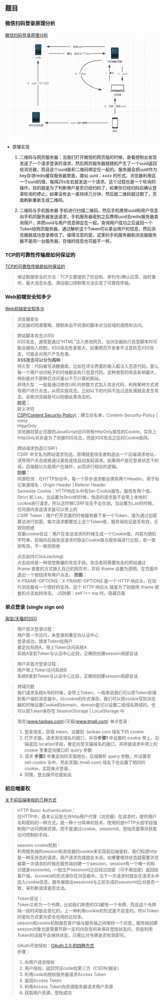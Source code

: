 ## 题目

### 微信扫码登录原理分析
  [微信扫码登录原理分析](http://blog.alanwu.website/2020/03/03/scanCodeToLogin/)
  ![二维码登录流程](./reference/qr-code-login.png)
  - 原理实现
    1. 二维码与网页服务器：当我们打开微信的网页版的时候，查看控制台发现发送了一个请求登录的请求，然后网页服务器就随机产生了一个uuid返回给浏览器，而且这个uuid是和二维码绑定在一起的。服务器会把uuid作为key存进redis缓存服务器里面，类似 uuid：xxxx 的形式。浏览器利用这一个uuid的值，每隔25s左右就发送一个请求。这个过程也是一个轮询的操作，目的就是为了判断用户是否已经扫码了，如果你已经扫码后确认登录轮询的停止。如果没有会一直持续几分钟，然后就二维码就过期了，页面刷新重新生成二维码。

    2. 二维码与手机服务器
    手机进行扫描二维码，然后手机携带uuid和用户信息向手机的服务器发送请求，手机服务器收到之后携带uuid去redis服务器查询用户，并把uuid与用户信息绑定在一起。查询用户成功之后返回一个Token给网页服务器，通过解析这个Token可以拿出用户的信息，然后浏览器就成功登录微信了。值得注意的是，这里的手机服务器和浏览器服务器不是同一台服务器，存储的信息也可能不一样。

### TCP的可靠性传输是如何保证的
  [TCP的可靠性传输是如何保证的](http://blog.alanwu.website/2020/03/07/howToEnsureTcp/)
  > 保证数据安全的方法：TCP主要提供了检验和、序列号/确认应答、超时重传、最大消息长度、滑动窗口控制等方法实现了可靠性传输。

### Web前端安全知多少
  [Web前端安全知多少](http://blog.alanwu.website/2020/03/18/webSecurity/)
  > 浏览器安全 <br>
  浏览器的同源策略，限制来自不同源的脚本对当前域的调用和访问。

  > 跨站脚本攻击(XSS) <br>
  XSS攻击，通常是通过“HTML”注入修改网页，当浏览器执行恶意脚本时可能会被他人控制。XSS攻击危害极大，如果网页开发者不注意防范XSS攻击，可能会对用户产生危害。<br>
  **XSS攻击可以分为两种：**<br>
  持久型：代码被写进数据库，比如在评论界面的输入框注入恶意代码，那么每一个用户访问帖子的时候都会执行恶意代码。这种类型的攻击影响最大，特别是对于那种日访问量以千万计算的网站。<br>
  非持久型：一般是通过修改URL的参数方式加入攻击代码，利用某种方式诱导用户进行点击，从而实施攻击。比如以下的代码不加过滤处理就会发生攻击。谷歌浏览器是可以防御此类攻击的。<br>
  **防范：**<br>
  转义字符 <br>
  [CSP(Content Security Policy)](http://www.ruanyifeng.com/blog/2016/09/csp.html)：建立白名单，Content-Security-Policy | meta <br>
  HtppOnly <br>
  浏览器将禁止页面的JavaScript访问带有HttpOnly属性的Cookie。实际上HttpOnly并非是为了防御XSS攻击，而是XSS攻击之后的Cookie劫持。

  > 跨站请求伪造(CSRF) <br>
  CSRF 中文名为跨站请求伪造。原理就是攻击者构造出一个后端请求地址，诱导用户点击或者通过某些途径自动发起请求。如果用户是在登录状态下的话，后端就以为是用户在操作，从而进行相应的逻辑。<br>
  **防御：**<br>
  同源检测：在HTTP协议中，每一个异步请求都会携带两个Header，用于标记来源域名：Origin Header | Referer Header <br>
  Samesite Cookie：HTTP响应头中有Set-Cookie属性，属性有两个值，Strict 和 Lax。当设置为Strict的时候，伪造的请求是不会带上本地的cookie进行请求，所以这时候CSRF攻击不会生效。当设置为Lax的时候，在同源内发送请求是可以带上的 <br>
  CSRF Token：用户打开页面的时候服务器下发一个Token，值为通过加密算法进行加密。每次请求都要加上这个Token值，服务端验证是否有效，无效则拒绝 <br>
  双重cookie验证：用户在发送请求的时候生成一个Cookie值，内容为随机字符串，前端向后端发送请求时取出Cookie值与服务端进行比较，若一致则有效，不一致则拒绝 <br>

  > 点击劫持(ClickJacking) <br> 
  点击劫持是一种视觉欺骗的攻击手段。攻击者将需要攻击的网站通过 iframe 嵌套的方式嵌入自己的网页中，并将 iframe 设置为透明，在页面中透出一个按钮诱导用户点击。
  **防御：**<br>
  X-FRAME-OPTIONS：X-FRAME-OPTIONS 是一个 HTTP 响应头，在现代浏览器有一个很好的支持。这个 HTTP 响应头 就是为了防御用 iframe 嵌套的点击劫持攻击。
  JS防御：self !== top 时，隐藏页面


### 单点登录 (single sign on)
  [淘宝/天猫的SSO](https://blog.csdn.net/weixin_34055910/article/details/85846159)
  > 用户首次登录过程：<br>
  用户第一次访问，未登录则重定向认证中心 <br>
  登录成功，颁发Token给用户 <br>
  重定向系统A，带上Token访问系统A <br>
  系统A拿到Token与认证中心比较，正确则创建session局部会话 <br>
  
  > 用户非首次登录过程：<br>
  用户带上Token访问系统B <br>
  系统B拿到Token与认证中心比较，正确则创建session局部会话 <br>

  > 跨域问题 <br>
  我们请求系统A/B的时候，会带上Token，一般来说我们可以把Token存储到客户端的浏览器中，以cookie的形式保存。我们可以把cookie写到浏览器的时候设置Cookie的domain，domain是可以设置二级域名跨域的。也可以把Token保存在 SessionStorage | LocalStorage 中

  > 淘宝(www.taobao.com)/天猫(www.tmall.com) 单点登录：
  > 1. 登录淘宝，获取 token，设置到 .taobao.com 域名下的 cookie
  > 1. 打开天猫，请求淘宝域名的接口，并将**步骤1** 中设置的 cookie 带上，后端返回 location字段，重定向至天猫域名的接口，并拼接请求中带上的 cookie 至重定向接口的 query 参数
  > 1. 请求 **步骤2** 中重定向的天猫地址，后端解析 query 参数，并设置至 set-cookie 头中，至此天猫(.tmall.com) 域名下也设置了相同的 cookie，实现单点登录。
  > 1. 同理，登出操作也是如此
  

### 前后端鉴权
  [关于前后端鉴权的几种方式](http://blog.alanwu.website/2020/03/04/Authorization/)
  > HTTP Basic Authentication：<br>
  在HTTP中，基本认证是允许http用户代理（浏览器）在请求时，提供用户名和密码的一种方式。是一种十分简单的技术，使用的是HTTP头部字段强制用户访问网络资源，而不是通过cookie、sessionId、登陆页面等非获取访问控制的手段。

  > session-cookie机制：<br>
  利用服务端的session和浏览器的cookie来实现前后端鉴权，我们知道http是一种无状态的请求，用户请求完成就会关闭。如果要维持状态就需要浏览器第一次请求的时候在服务端创建一个session，session有一个唯一的标识就是sessionId。一般生产sessionId之后经过加密（可不用加密）返回给客户端，以cookie的形式保存在浏览器中。当下一次请求时就会在请求头中加入cookie信息，服务器取出sessionId与之前生成的sessionId比对是否一致，来判断请求是否合法。

  > Token验证：<br>
  Token又称为一个令牌，比如我们熟悉的QQ都有一个令牌，而且这个令牌隔一段时间是会变化的，上一种利用cookie的形式是不会变的。所以Token的鉴权方式更为安全也用的比较多。<br>
  session和cookie机制是在客户端与服务端之间保持一个状态，服务端创建session对象也是需要开辟一定的内存空间来保存登陆状态的，但是利用Token的话就不会保持状态，只需比对令牌是否有效即可。

  > OAuth开放授权：[OAuth 2.0 的四种方式](http://www.ruanyifeng.com/blog/2019/04/oauth-grant-types.html)<br>
  > 步骤：<br>
  > 1. 向用户请求授权
  > 1. 用户授权，返回凭证code给第三方（CSDN/掘金）
  > 1. 利用code向授权服务器请求Access Token
  > 1. 返回Access Token
  > 1. 利用Access Token向资源服务器请求用户资源
  > 1. 获取用户资源，登陆成功